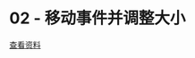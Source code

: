 # 02 - 移动事件并调整大小

[查看资料](https://github.com/merfais/vue-grid-layout-v3/blob/master/website/docs/.vuepress/components/Example02Events.vue)

<ClientOnly>
<Example02Events></Example02Events>
</ClientOnly>

